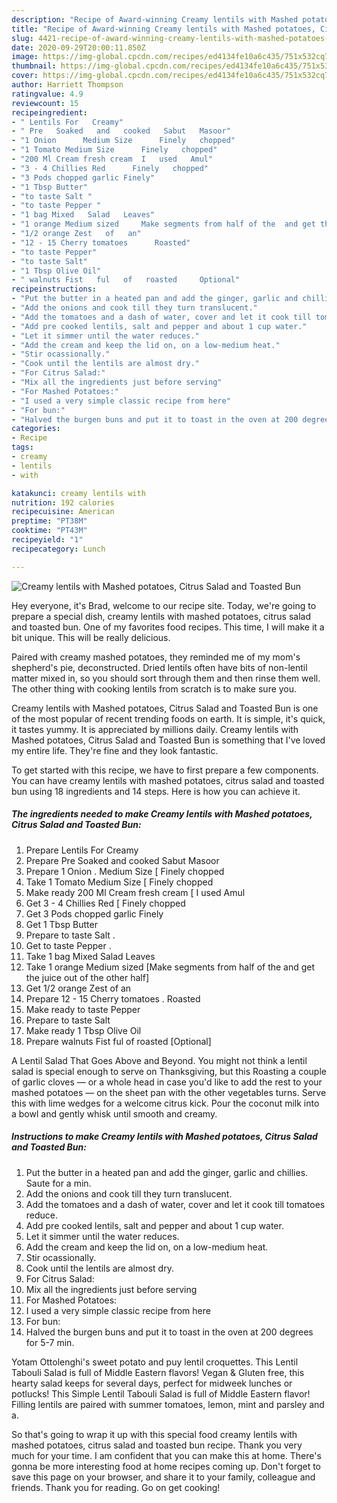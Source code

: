 ```yaml
---
description: "Recipe of Award-winning Creamy lentils with Mashed potatoes, Citrus Salad and Toasted Bun"
title: "Recipe of Award-winning Creamy lentils with Mashed potatoes, Citrus Salad and Toasted Bun"
slug: 4421-recipe-of-award-winning-creamy-lentils-with-mashed-potatoes-citrus-salad-and-toasted-bun
date: 2020-09-29T20:00:11.850Z
image: https://img-global.cpcdn.com/recipes/ed4134fe10a6c435/751x532cq70/creamy-lentils-with-mashed-potatoes-citrus-salad-and-toasted-bun-recipe-main-photo.jpg
thumbnail: https://img-global.cpcdn.com/recipes/ed4134fe10a6c435/751x532cq70/creamy-lentils-with-mashed-potatoes-citrus-salad-and-toasted-bun-recipe-main-photo.jpg
cover: https://img-global.cpcdn.com/recipes/ed4134fe10a6c435/751x532cq70/creamy-lentils-with-mashed-potatoes-citrus-salad-and-toasted-bun-recipe-main-photo.jpg
author: Harriett Thompson
ratingvalue: 4.9
reviewcount: 15
recipeingredient:
- " Lentils For   Creamy"
- " Pre   Soaked   and   cooked   Sabut   Masoor"
- "1 Onion      Medium Size      Finely   chopped"
- "1 Tomato Medium Size      Finely   chopped"
- "200 Ml Cream fresh cream  I   used   Amul"
- "3 - 4 Chillies Red      Finely   chopped"
- "3 Pods chopped garlic Finely"
- "1 Tbsp Butter"
- "to taste Salt "
- "to taste Pepper "
- "1 bag Mixed   Salad   Leaves"
- "1 orange Medium sized     Make segments from half of the  and get the juice out of the other half"
- "1/2 orange Zest   of   an"
- "12 - 15 Cherry tomatoes      Roasted"
- "to taste Pepper"
- "to taste Salt"
- "1 Tbsp Olive Oil"
- " walnuts Fist   ful   of   roasted     Optional"
recipeinstructions:
- "Put the butter in a heated pan and add the ginger, garlic and chillies. Saute for a min."
- "Add the onions and cook till they turn translucent."
- "Add the tomatoes and a dash of water, cover and let it cook till tomatoes reduce."
- "Add pre cooked lentils, salt and pepper and about 1 cup water."
- "Let it simmer until the water reduces."
- "Add the cream and keep the lid on, on a low-medium heat."
- "Stir ocassionally."
- "Cook until the lentils are almost dry."
- "For Citrus Salad:"
- "Mix all the ingredients just before serving"
- "For Mashed Potatoes:"
- "I used a very simple classic recipe from here"
- "For bun:"
- "Halved the burgen buns and put it to toast in the oven at 200 degrees for 5-7 min."
categories:
- Recipe
tags:
- creamy
- lentils
- with

katakunci: creamy lentils with 
nutrition: 192 calories
recipecuisine: American
preptime: "PT38M"
cooktime: "PT43M"
recipeyield: "1"
recipecategory: Lunch

---
```



![Creamy lentils with Mashed potatoes, Citrus Salad and Toasted Bun](https://img-global.cpcdn.com/recipes/ed4134fe10a6c435/751x532cq70/creamy-lentils-with-mashed-potatoes-citrus-salad-and-toasted-bun-recipe-main-photo.jpg)

Hey everyone, it's Brad, welcome to our recipe site. Today, we're going to prepare a special dish, creamy lentils with mashed potatoes, citrus salad and toasted bun. One of my favorites food recipes. This time, I will make it a bit unique. This will be really delicious.

Paired with creamy mashed potatoes, they reminded me of my mom&#39;s shepherd&#39;s pie, deconstructed. Dried lentils often have bits of non-lentil matter mixed in, so you should sort through them and then rinse them well. The other thing with cooking lentils from scratch is to make sure you.

Creamy lentils with Mashed potatoes, Citrus Salad and Toasted Bun is one of the most popular of recent trending foods on earth. It is simple, it's quick, it tastes yummy. It is appreciated by millions daily. Creamy lentils with Mashed potatoes, Citrus Salad and Toasted Bun is something that I've loved my entire life. They're fine and they look fantastic.


To get started with this recipe, we have to first prepare a few components. You can have creamy lentils with mashed potatoes, citrus salad and toasted bun using 18 ingredients and 14 steps. Here is how you can achieve it.

<!--inarticleads1-->

##### The ingredients needed to make Creamy lentils with Mashed potatoes, Citrus Salad and Toasted Bun:

1. Prepare  Lentils For   Creamy
1. Prepare  Pre   Soaked   and   cooked   Sabut   Masoor
1. Prepare 1 Onion .     Medium Size     [ Finely   chopped
1. Take 1 Tomato Medium Size     [ Finely   chopped
1. Make ready 200 Ml Cream fresh cream [ I   used   Amul
1. Get 3 - 4 Chillies Red     [ Finely   chopped
1. Get 3 Pods chopped garlic Finely
1. Get 1 Tbsp Butter
1. Prepare to taste Salt .
1. Get to taste Pepper .
1. Take 1 bag Mixed   Salad   Leaves
1. Take 1 orange Medium sized     [Make segments from half of the  and get the juice out of the other half]
1. Get 1/2 orange Zest   of   an
1. Prepare 12 - 15 Cherry tomatoes .     Roasted
1. Make ready to taste Pepper
1. Prepare to taste Salt
1. Make ready 1 Tbsp Olive Oil
1. Prepare  walnuts Fist   ful   of   roasted     [Optional]


A Lentil Salad That Goes Above and Beyond. You might not think a lentil salad is special enough to serve on Thanksgiving, but this Roasting a couple of garlic cloves — or a whole head in case you&#39;d like to add the rest to your mashed potatoes — on the sheet pan with the other vegetables turns. Serve this with lime wedges for a welcome citrus kick. Pour the coconut milk into a bowl and gently whisk until smooth and creamy. 

<!--inarticleads2-->

##### Instructions to make Creamy lentils with Mashed potatoes, Citrus Salad and Toasted Bun:

1. Put the butter in a heated pan and add the ginger, garlic and chillies. Saute for a min.
1. Add the onions and cook till they turn translucent.
1. Add the tomatoes and a dash of water, cover and let it cook till tomatoes reduce.
1. Add pre cooked lentils, salt and pepper and about 1 cup water.
1. Let it simmer until the water reduces.
1. Add the cream and keep the lid on, on a low-medium heat.
1. Stir ocassionally.
1. Cook until the lentils are almost dry.
1. For Citrus Salad:
1. Mix all the ingredients just before serving
1. For Mashed Potatoes:
1. I used a very simple classic recipe from here
1. For bun:
1. Halved the burgen buns and put it to toast in the oven at 200 degrees for 5-7 min.


Yotam Ottolenghi&#39;s sweet potato and puy lentil croquettes. This Lentil Tabouli Salad is full of Middle Eastern flavors! Vegan &amp; Gluten free, this hearty salad keeps for several days, perfect for midweek lunches or potlucks! This Simple Lentil Tabouli Salad is full of Middle Eastern flavor! Filling lentils are paired with summer tomatoes, lemon, mint and parsley and a. 

So that's going to wrap it up with this special food creamy lentils with mashed potatoes, citrus salad and toasted bun recipe. Thank you very much for your time. I am confident that you can make this at home. There's gonna be more interesting food at home recipes coming up. Don't forget to save this page on your browser, and share it to your family, colleague and friends. Thank you for reading. Go on get cooking!
